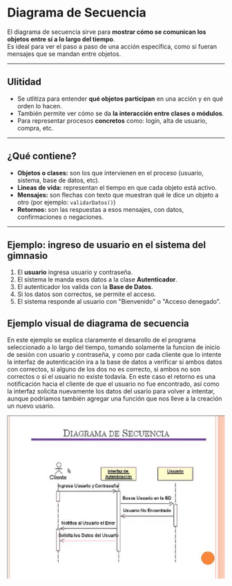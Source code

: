 # Diagrama de Secuencia

El diagrama de secuencia sirve para **mostrar cómo se comunican los objetos entre sí a lo largo del tiempo**.  
Es ideal para ver el paso a paso de una acción específica, como si fueran mensajes que se mandan entre objetos.

---

## Ulitidad

- Se utlitiza para entender **qué objetos participan** en una acción y en qué orden lo hacen.
- También permite ver cómo se da **la interacción entre clases o módulos**.
- Para representar procesos **concretos** como: login, alta de usuario, compra, etc.

---

## ¿Qué contiene?

- **Objetos o clases:** son los que intervienen en el proceso (usuario, sistema, base de datos, etc).
- **Líneas de vida:** representan el tiempo en que cada objeto está activo.
- **Mensajes:** son flechas con texto que muestran qué le dice un objeto a otro (por ejemplo: `validarDatos()`)
- **Retornos:** son las respuestas a esos mensajes, con datos, confirmaciones o negaciones.

---

## Ejemplo: ingreso de usuario en el sistema del gimnasio

1. El **usuario** ingresa usuario y contraseña.
2. El sistema le manda esos datos a la clase **Autenticador**.
3. El autenticador los valida con la **Base de Datos**.
4. Si los datos son correctos, se permite el acceso.
5. El sistema responde al usuario con "Bienvenido" o "Acceso denegado".

## Ejemplo visual de diagrama de secuencia

En este ejemplo se explica claramente el desarollo de el programa seleccionado a lo largo del tiempo, tomando solamente la funcion de inicio de sesión con usuario y contraseña, y como por cada cliente que lo intente la interfaz de autenticación ira a la base de datos a verificar si ambos datos con correctos, si alguno de los dos no es correcto, si ambos no son correctos o si el usuario no existe todavía. En este caso el retorno es una notificación hacia el cliente de que el usuario no fue encontrado, así como la interfaz solicita nuevamente los datos del usario para volver a intentar, aunque podriamos también agregar una función que nos lleve a la creación un nuevo usario. 

![Diagrama de secuencia](secuencia.png)